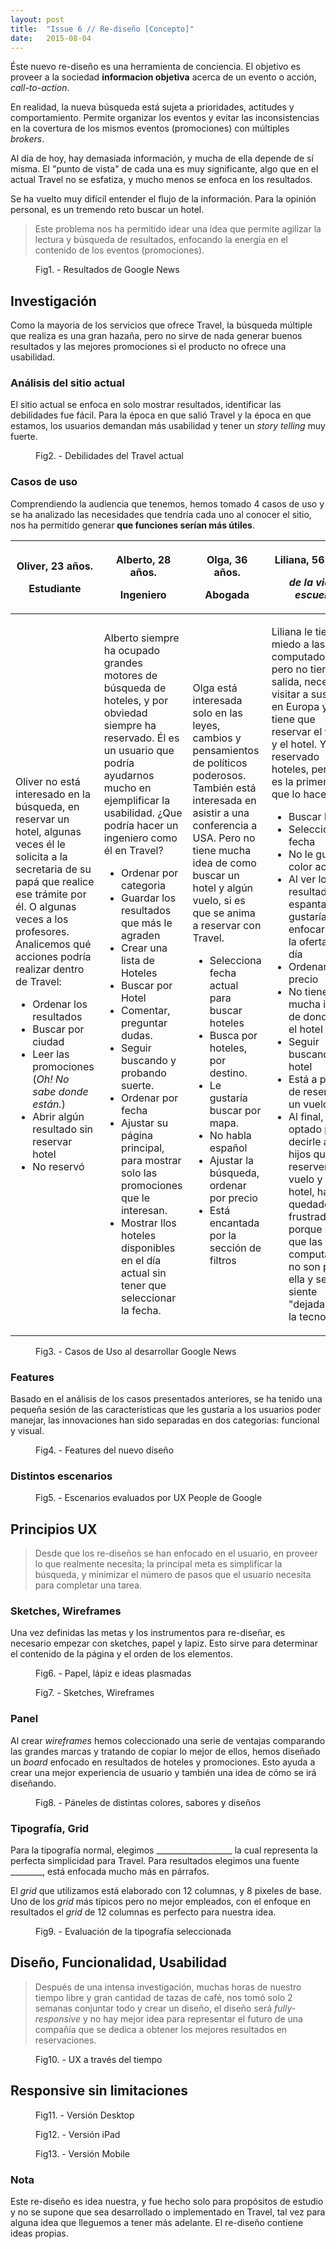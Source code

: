 ```yaml
---
layout: post
title:  "Issue 6 // Re-diseño [Concepto]"
date:   2015-08-04
---
```


Éste nuevo re-diseño es una herramienta de conciencia. El objetivo es proveer a la sociedad <strong>informacion objetiva</strong> acerca de un evento o acción, <em>call-to-action</em>.

En realidad, la nueva búsqueda está sujeta a prioridades, actitudes y comportamiento. Permite organizar los eventos y evitar las inconsistencias en la covertura de los mismos eventos (promociones) con múltiples <em>brokers</em>.

Al día de hoy, hay demasiada información, y mucha de ella depende de sí misma. El "punto de vista" de cada una es muy significante, algo que en el actual Travel no se esfatiza, y mucho menos se enfoca en los resultados.

Se ha vuelto muy difícil entender el flujo de la información. Para la opinión personal, es un tremendo reto buscar un hotel.

> Este problema nos ha permitido idear una idea que permite agilizar la lectura y búsqueda de resultados, enfocando la energía en el contenido de los eventos (promociones).

<figure>
	<img src="{{ site.url }}/assets/img/uxhistory.jpg" alt=""> 
	<figcaption>Fig1. - Resultados de Google News</figcaption>
</figure>

## Investigación

Como la mayoria de los servicios que ofrece Travel, la búsqueda múltiple que realiza es una gran hazaña, pero no sirve de nada generar buenos resultados y las mejores promociones si el producto no ofrece una usabilidad.

### Análisis del sitio actual

El sitio actual se enfoca en solo mostrar resultados, identificar las debilidades fue fácil. Para la época en que salió Travel y la época en que estamos, los usuarios demandan más usabilidad y tener un <em>story telling</em> muy fuerte.

<figure>
	<img src="{{ site.url }}/assets/img/uxhistory.jpg" alt=""> 
	<figcaption>Fig2. - Debilidades del Travel actual</figcaption>
</figure>

### Casos de uso

Comprendiendo la audiencia que tenemos, hemos tomado 4 casos de uso y se ha analizado las necesidades que tendría cada uno al conocer el sitio, nos ha permitido generar <strong>que funciones serían más útiles</strong>.

<table>
	<thead>
		<tr>
			<th>
				<p>Oliver, 23 años.</p>
				<p>Estudiante</p>
			</th>
			<th>
				<p>Alberto, 28 años.</p>
				<p>Ingeniero</p>
			</th>
			<th>
				<p>Olga, 36 años.</p>
				<p>Abogada</p>
			</th>
			<th>
				<p>Liliana, 56 años.</p>
				<p><em>de la vieja escuela</em></p>
			</th>
		</tr>
	</thead>
	<tbody>
		<tr>
			<td>
				<p>Oliver no está interesado en la búsqueda, en reservar un hotel, algunas veces él le solicita a la secretaria de su papá que realice ese trámite por él. O algunas veces a los profesores. Analicemos qué acciones podría realizar dentro de Travel:</p>
				<ul>
					<li>Ordenar los resultados</li>
					<li>Buscar por ciudad</li>
					<li>Leer las promociones (<em>Oh! No sabe donde están.</em>)</li>
					<li>Abrir algún resultado sin reservar hotel</li>
					<li>No reservó</li>
				</ul>
			</td>
			<td>
				<p>Alberto siempre ha ocupado grandes motores de búsqueda de hoteles, y por obviedad siempre ha reservado. Él es un usuario que podría ayudarnos mucho en ejemplificar la usabilidad. ¿Que podría hacer un ingeniero como él en Travel?</p>
				<ul>
					<li>Ordenar por categoria</li>
					<li>Guardar los resultados que más le agraden</li>
					<li>Crear una lista de Hoteles</li>
					<li>Buscar por Hotel</li>
					<li>Comentar, preguntar dudas.</li>
					<li>Seguir buscando y probando suerte.</li>
					<li>Ordenar por fecha</li>
					<li>Ajustar su página principal, para mostrar solo las promociones que le interesan.</li>
					<li>Mostrar llos hoteles disponibles en el día actual sin tener que seleccionar la fecha.</li>
				</ul>
			</td>
			<td>
				<p>Olga está interesada solo en las leyes, cambios y pensamientos de políticos poderosos. También está interesada en asistir a una conferencia a USA. Pero no tiene mucha idea de como buscar un hotel y algún vuelo, si es que se anima a reservar con Travel.</p>
				<ul>
					<li>Selecciona fecha actual para buscar hoteles</li>
					<li>Busca por hoteles, por destino.</li>
					<li>Le gustaría buscar por mapa.</li>
					<li>No habla español</li>
					<li>Ajustar la búsqueda, ordenar por precio</li>
					<li>Está encantada por la sección de filtros</li>
				</ul>
			</td>
			<td>
				<p>Liliana le tiene miedo a las computadoras pero no tiene otra salida, necesita visitar a sus hijos en Europa y ella tiene que reservar el vuelo y el hotel. Ya ha reservado hoteles, pero ésta es la primera vez que lo hace sola.</p>
				<ul>
					<li>Buscar hotel</li>
					<li>Seleccionar fecha</li>
					<li>No le gusta el color actual</li>
					<li>Al ver los resultados se espanta, le gustaría enfocarse en la oferta del día</li>
					<li>Ordenar por precio</li>
					<li>No tiene mucha idea de donde está el hotel</li>
					<li>Seguir buscando hotel</li>
					<li>Está a punto de reservar un vuelo</li>
					<li>Al final, ha optado por decirle a sus hijos que le reserven el vuelo y el hotel, ha quedado frustrada porque dice que las computadoras no son para ella y se siente "dejada" por la tecnología</li>
				</ul>
			</td>
		</tr>
	</tbody>
</table>

<figure>
	<img src="{{ site.url }}/assets/img/uxhistory.jpg" alt=""> 
	<figcaption>Fig3. - Casos de Uso al desarrollar Google News</figcaption>
</figure>

### Features

Basado en el análisis de los casos presentados anteriores, se ha tenido una pequeña sesión de las características que les gustaría a los usuarios poder manejar, las innovaciones han sido separadas en dos categorias: funcional y visual.

<figure>
	<img src="{{ site.url }}/assets/img/uxhistory.jpg" alt=""> 
	<figcaption>Fig4. - Features del nuevo diseño</figcaption>
</figure>

### Distintos escenarios
<figure>
	<img src="{{ site.url }}/assets/img/uxhistory.jpg" alt=""> 
	<figcaption>Fig5. - Escenarios evaluados por UX People de Google</figcaption>
</figure>

## Principios UX

> Desde que los re-diseños se han enfocado en el usuario, en proveer lo que realmente necesita; la principal meta es simplificar la búsqueda, y minimizar el número de pasos que el usuario necesita para completar una tarea.

### Sketches, Wireframes
Una vez definidas las metas y los instrumentos para re-diseñar, es necesario empezar con sketches, papel y lapiz. Esto sirve para determinar el contenido de la página y el orden de los elementos.

<figure>
	<img src="{{ site.url }}/assets/img/uxhistory.jpg" alt=""> 
	<figcaption>Fig6. - Papel, lápiz e ideas plasmadas</figcaption>
</figure>

<figure>
	<img src="{{ site.url }}/assets/img/uxhistory.jpg" alt=""> 
	<figcaption>Fig7. - Sketches, Wireframes</figcaption>
</figure>

### Panel

Al crear <em>wireframes</em> hemos coleccionado una serie de ventajas comparando las grandes marcas y tratando de copiar lo mejor de ellos, hemos diseñado un <em>board</em> enfocado en resultados de hoteles y promociones.
Esto ayuda a crear una mejor experiencia de usuario y también una idea de cómo se irá diseñando.

<figure>
	<img src="{{ site.url }}/assets/img/uxhistory.jpg" alt=""> 
	<figcaption>Fig8. - Páneles de distintas colores, sabores y diseños</figcaption>
</figure>

### Tipografía, Grid

Para la tipografía normal, elegimos ___________________ la cual representa la perfecta simplicidad para Travel. Para resultados elegimos una fuente ________, está enfocada mucho más en párrafos.

El <em>grid</em> que utilizamos está elaborado con 12 columnas, y 8 pixeles de base. Uno de los <em>grid</em> más típicos pero no mejor empleados, con el enfoque en resultados el <em>grid</em> de 12 columnas es perfecto para nuestra idea.


<figure>
	<img src="{{ site.url }}/assets/img/uxhistory.jpg" alt=""> 
	<figcaption>Fig9. - Evaluación de la tipografía seleccionada</figcaption>
</figure>

## Diseño, Funcionalidad, Usabilidad

> Después de una intensa investigación, muchas horas de nuestro tiempo libre y gran cantidad de tazas de café, nos tomó solo 2 semanas conjuntar todo y crear un diseño, el diseño será <em>fully-responsive</em> y no hay mejor idea para representar el futuro de una compañía que se dedica a obtener los mejores resultados en reservaciones.

<figure>
	<img src="{{ site.url }}/assets/img/uxhistory.jpg" alt=""> 
	<figcaption>Fig10. - UX a través del tiempo</figcaption>
</figure>


## Responsive sin limitaciones

<figure>
	<img src="{{ site.url }}/assets/img/uxhistory.jpg" alt=""> 
	<figcaption>Fig11. - Versión Desktop</figcaption>
</figure>

<figure>
	<img src="{{ site.url }}/assets/img/uxhistory.jpg" alt=""> 
	<figcaption>Fig12. - Versión iPad</figcaption>
</figure>

<figure>
	<img src="{{ site.url }}/assets/img/uxhistory.jpg" alt=""> 
	<figcaption>Fig13. - Versión Mobile</figcaption>
</figure>

### Nota

Este re-diseño es idea nuestra, y fue hecho solo para propósitos de estudio y no se supone que sea desarrollado o implementado en Travel, tal vez para alguna idea que lleguemos a tener más adelante. El re-diseño contiene ideas propias.